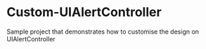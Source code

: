 # Custom-UIAlertController
Sample project that demonstrates how to customise the design on UIAlertController
